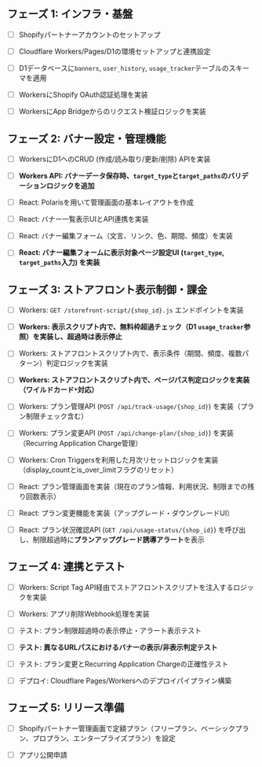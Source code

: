 ## フェーズ 1: インフラ・基盤

- [ ] Shopifyパートナーアカウントのセットアップ
    
- [ ] Cloudflare Workers/Pages/D1の環境セットアップと連携設定
    
- [ ] D1データベースに`banners`, `user_history`, `usage_tracker`テーブルのスキーマを適用
    
- [ ] WorkersにShopify OAuth認証処理を実装
    
- [ ] WorkersにApp Bridgeからのリクエスト検証ロジックを実装
    

## フェーズ 2: バナー設定・管理機能

- [ ] WorkersにD1へのCRUD (作成/読み取り/更新/削除) APIを実装
    
- [ ] **Workers API: バナーデータ保存時、`target_type`と`target_paths`のバリデーションロジックを追加**
    
- [ ] React: Polarisを用いて管理画面の基本レイアウトを作成
    
- [ ] React: バナー一覧表示UIとAPI連携を実装
    
- [ ] React: バナー編集フォーム（文言、リンク、色、期間、頻度）を実装
    
- [ ] **React: バナー編集フォームに表示対象ページ設定UI (`target_type`, `target_paths`入力) を実装**
    

## フェーズ 3: ストアフロント表示制御・課金

- [ ] Workers: `GET /storefront-script/{shop_id}.js` エンドポイントを実装
    
- [ ] **Workers: 表示スクリプト内で、無料枠超過チェック（D1 `usage_tracker`参照）を実装し、超過時は表示停止**
    
- [ ] Workers: ストアフロントスクリプト内で、表示条件（期間、頻度、複数パターン）判定ロジックを実装
    
- [ ] **Workers: ストアフロントスクリプト内で、ページパス判定ロジックを実装（ワイルドカード`*`対応）**
    
- [ ] Workers: プラン管理API (`POST /api/track-usage/{shop_id}`) を実装（プラン制限チェック含む）
    
- [ ] Workers: プラン変更API (`POST /api/change-plan/{shop_id}`) を実装（Recurring Application Charge管理）
    
- [ ] Workers: Cron Triggersを利用した月次リセットロジックを実装（display_countとis_over_limitフラグのリセット）
    
- [ ] React: プラン管理画面を実装（現在のプラン情報、利用状況、制限までの残り回数表示）
    
- [ ] React: プラン変更機能を実装（アップグレード・ダウングレードUI）
    
- [ ] React: プラン状況確認API (`GET /api/usage-status/{shop_id}`) を呼び出し、制限超過時に**プランアップグレード誘導アラート**を表示
    

## フェーズ 4: 連携とテスト

- [ ] Workers: Script Tag API経由でストアフロントスクリプトを注入するロジックを実装
    
- [ ] Workers: アプリ削除Webhook処理を実装
    
- [ ] テスト: プラン制限超過時の表示停止・アラート表示テスト
    
- [ ] **テスト: 異なるURLパスにおけるバナーの表示/非表示判定テスト**
    
- [ ] テスト: プラン変更とRecurring Application Chargeの正確性テスト
    
- [ ] デプロイ: Cloudflare Pages/Workersへのデプロイパイプライン構築
    

## フェーズ 5: リリース準備

- [ ] Shopifyパートナー管理画面で定額プラン（フリープラン、ベーシックプラン、プロプラン、エンタープライズプラン）を設定
    
- [ ] アプリ公開申請